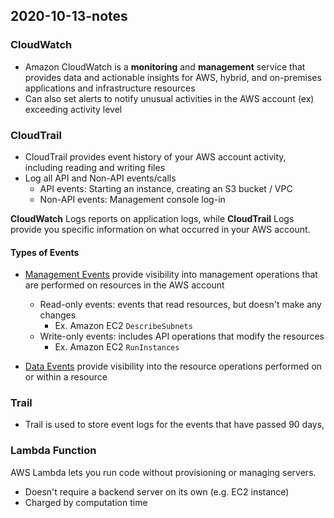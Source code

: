 ## 2020-10-13-notes

### CloudWatch

- Amazon CloudWatch is a **monitoring** and **management** service that provides data and actionable insights for AWS, hybrid, and on-premises applications and infrastructure resources
- Can also set alerts to notify unusual activities in the AWS account (ex) exceeding activity level



### CloudTrail

- CloudTrail provides event history of your AWS account activity, including reading and writing files
- Log all API and Non-API events/calls
  - API events: Starting an instance, creating an S3 bucket / VPC
  - Non-API events: Management console log-in



**CloudWatch** Logs reports on application logs, while **CloudTrail** Logs provide you specific information on what occurred in your AWS account.



#### Types of Events

- <a href="https://docs.aws.amazon.com/awscloudtrail/latest/userguide/logging-management-events-with-cloudtrail.html">Management Events</a> provide visibility into management operations that are performed on resources in the AWS account
  - Read-only events: events that read resources, but doesn't make any changes
    - Ex. Amazon EC2 `DescribeSubnets`
  - Write-only events: includes API operations that modify the resources
    - Ex. Amazon EC2 `RunInstances`

- <a href="https://docs.aws.amazon.com/awscloudtrail/latest/userguide/logging-data-events-with-cloudtrail.html#logging-data-events">Data Events</a> provide visibility into the resource operations performed on or within a resource

### Trail

- Trail is used to store event logs for the events that have passed 90 days, 



### Lambda Function

AWS Lambda lets you run code without provisioning or managing servers.

- Doesn't require a backend server on its own (e.g. EC2 instance)
- Charged by computation time